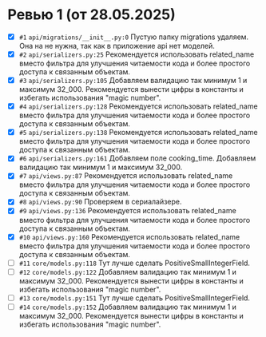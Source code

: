 # Ревью 1 (от 28.05.2025)

- [x] `#1` `api/migrations/__init__.py:0` Пустую папку migrations удаляем. Она на не нужна, так как в приложение api нет моделей.
- [x] `#2` `api/serializers.py:25` Рекомендуется использовать related_name вместо фильтра для улучшения читаемости кода и более простого доступа к связанным объектам.
- [x] `#3` `api/serializers.py:105` Добавляем валидацию так минимум 1 и максимум 32_000. Рекомендуется вынести цифры в константы и избегать использования "magic number".
- [x] `#4` `api/serializers.py:128` Рекомендуется использовать related_name вместо фильтра для улучшения читаемости кода и более простого доступа к связанным объектам.
- [x] `#5` `api/serializers.py:138` Рекомендуется использовать related_name вместо фильтра для улучшения читаемости кода и более простого доступа к связанным объектам.
- [x] `#6` `api/serializers.py:161` Добавляем поле cooking_time. Добавляем валидацию так минимум 1 и максимум 32_000.
- [x] `#7` `api/views.py:87` Рекомендуется использовать related_name вместо фильтра для улучшения читаемости кода и более простого доступа к связанным объектам.
- [x] `#8` `api/views.py:90` Проверяем в сериалайзере.
- [x] `#9` `api/views.py:136` Рекомендуется использовать related_name вместо фильтра для улучшения читаемости кода и более простого доступа к связанным объектам.
- [x] `#10` `api/views.py:160` Рекомендуется использовать related_name вместо фильтра для улучшения читаемости кода и более простого доступа к связанным объектам.
- [ ] `#11` `core/models.py:118` Тут лучше сделать PositiveSmallIntegerField.
- [ ] `#12` `core/models.py:122` Добавляем валидацию так минимум 1 и максимум 32_000. Рекомендуется вынести цифры в константы и избегать использования "magic number".
- [ ] `#13` `core/models.py:151` Тут лучше сделать PositiveSmallIntegerField.
- [ ] `#14` `core/models.py:152` Добавляем валидацию так минимум 1 и максимум 32_000. Рекомендуется вынести цифры в константы и избегать использования "magic number".
